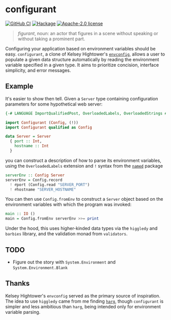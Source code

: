 # configurant

[![GitHub CI](https://github.com/patrickt/configurant/workflows/CI/badge.svg)](https://github.com/patrickt/configurant/actions)
[![Hackage](https://img.shields.io/hackage/v/configurant.svg?logo=haskell)](https://hackage.haskell.org/package/configurant)
[![Apache-2.0 license](https://img.shields.io/badge/license-Apache--2.0-blue.svg)](LICENSE)

> _figurant_, noun: an actor that figures in a scene without speaking or without taking a prominent part.

Configuring your application based on environment variables should be easy. `configurant`, a clone of Kelsey Hightower's [`envconfig`](https://github.com/kelseyhightower/envconfig), allows a user to populate a given data structure automatically by reading the environment variable specified in a given type. It aims to prioritize concision, interface simplicity, and error messages.

## Example

It's easier to show then tell. Given a `Server` type containing configuration parameters for some hypothetical web server:

``` haskell
{-# LANGUAGE ImportQualifiedPost, OverloadedLabels, OverloadedStrings #-}

import Configurant (Config, (!))
import Configurant qualified as Config

data Server = Server
  { port :: Int,
    hostname :: Int
  }
```

you can construct a description of how to parse its environment variables, using the `OverloadedLabels` extension and `!` syntax from the [`named`](https://hackage.haskell.org/package/named) package

``` haskell
serverEnv :: Config Server
serverEnv = Config.record
  ! #port (Config.read "SERVER_PORT")
  ! #hostname "SERVER_HOSTNAME"
```

You can then use `Config.fromEnv` to construct a `Server` object based on the environment variables with which the program was invoked:

``` haskell
main :: IO ()
main = Config.fromEnv serverEnv >>= print
```

Under the hood, this uses higher-kinded data types via the `higgledy` and `barbies` library, and the validation monad from `validators`.

## TODO

- Figure out the story with `System.Environment` and `System.Environment.Blank`

## Thanks

Kelsey Hightower's `envconfig` served as the primary source of inspiration. The idea to use `higgledy` came from me finding [`harg`](https://hackage.haskell.org/package/harg), though `configurant` is simpler and less ambitious than `harg`, being intended only for environment variable parsing.
